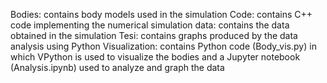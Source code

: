 Bodies: contains body models used in the simulation
Code: contains C++ code implementing the numerical simulation
data: contains the data obtained in the simulation
Tesi: contains graphs produced by the data analysis using Python
Visualization: contains Python code (Body_vis.py) in which VPython is used to visualize the bodies and a Jupyter notebook (Analysis.ipynb) used to analyze and graph the data

